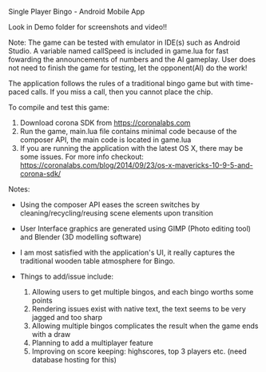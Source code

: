 Single Player Bingo - Android Mobile App

Look in Demo folder for screenshots and video!!

Note: The game can be tested with emulator in IDE(s) such as Android Studio. A variable named callSpeed is included in game.lua for fast fowarding the announcements of numbers and the AI gameplay. User does not need to finish the game for testing, let the opponent(AI) do the work!

The application follows the rules of a traditional bingo game but with time-paced calls.
If you miss a call, then you cannot place the chip. 

To compile and test this game:

1. Download corona SDK from https://coronalabs.com
2. Run the game, main.lua file contains minimal code because of the composer API,
   the main code is located in game.lua
3. If you are running the application with the latest OS X, there may be some issues.
   For more info checkout: https://coronalabs.com/blog/2014/09/23/os-x-mavericks-10-9-5-and-corona-sdk/
   

Notes:

- Using the composer API eases the screen switches by
  cleaning/recycling/reusing scene elements upon transition

- User Interface graphics are generated using GIMP (Photo editing tool) and Blender (3D modelling software)
- I am most satisfied with the application's UI, it really captures
  the traditional wooden table atmosphere for Bingo.
- Things to add/issue include: 
    1. Allowing users to get multiple bingos, and each bingo worths some points
    2. Rendering issues exist with native text, the text seems to be very jagged and too sharp
    3. Allowing multiple bingos complicates the result when the game ends with a draw
    4. Planning to add a multiplayer feature
    5. Improving on score keeping: highscores, top 3 players etc. (need database hosting for this)
    
